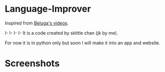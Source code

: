 # Language-Improver
Inspired from [Beluga's videos](https://youtu.be/pJ3gDVjQ8M4?t=72).

I- I- I- I- It is a code created by skittle chan (jk by me).

For now it is in python only but soon I will make it into an app and website.

# Screenshots

